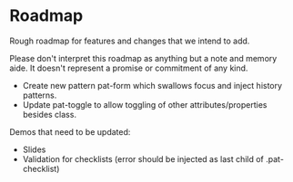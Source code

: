 # Roadmap

Rough roadmap for features and changes that we intend to add.

Please don't interpret this roadmap as anything but a note and memory aide.
It doesn't represent a promise or commitment of any kind.

* Create new pattern pat-form which swallows focus and inject history patterns.
* Update pat-toggle to allow toggling of other attributes/properties besides class.

Demos that need to be updated:

* Slides
* Validation for checklists (error should be injected as last child of .pat-checklist)
